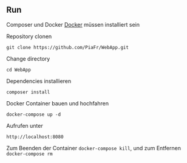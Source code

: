## Run
Composer und Docker [Docker](https://docs.docker.com/) müssen installiert sein

Repository clonen

    git clone https://github.com/PiaFr/WebApp.git

 Change directory

    cd WebApp

  Dependencies installieren

    composer install

  Docker Container bauen und hochfahren

    docker-compose up -d
  
  Aufrufen unter

    http://localhost:8080

Zum Beenden der Container `docker-compose kill`, und zum Entfernen `docker-compose rm`
